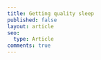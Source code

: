 ```yaml
---
title: Getting quality sleep
published: false
layout: article
seo:
  type: Article
comments: true
---
```


